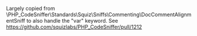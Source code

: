 Largely copied from
\PHP_CodeSniffer\Standards\Squiz\Sniffs\Commenting\DocCommentAlignmentSniff to also
handle the "var" keyword. See
https://github.com/squizlabs/PHP_CodeSniffer/pull/1212